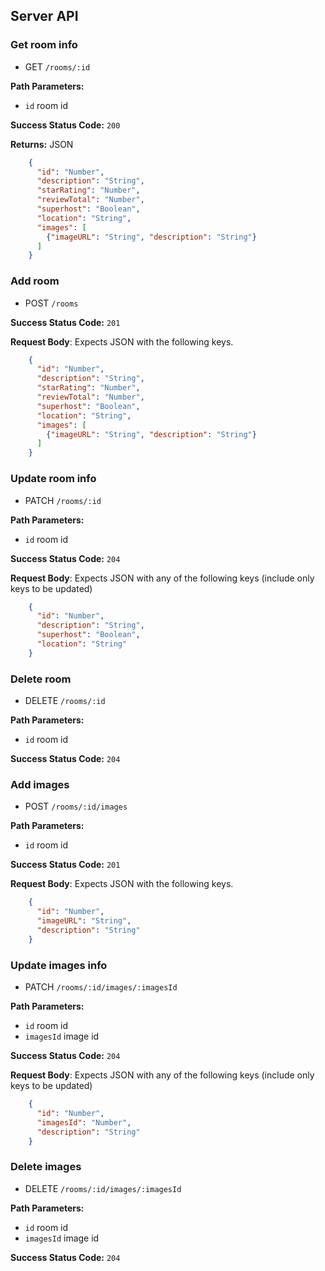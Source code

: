 ## Server API

### Get room info
  * GET `/rooms/:id`

**Path Parameters:**
  * `id` room id

**Success Status Code:** `200`

**Returns:** JSON

```json
    {
      "id": "Number",
      "description": "String",
      "starRating": "Number",
      "reviewTotal": "Number",
      "superhost": "Boolean",
      "location": "String",
      "images": [
        {"imageURL": "String", "description": "String"}
      ]
    }
```

### Add room
  * POST `/rooms`

**Success Status Code:** `201`

**Request Body**: Expects JSON with the following keys.

```json
    {
      "id": "Number",
      "description": "String",
      "starRating": "Number",
      "reviewTotal": "Number",
      "superhost": "Boolean",
      "location": "String",
      "images": [
        {"imageURL": "String", "description": "String"}
      ]
    }
```


### Update room info
  * PATCH `/rooms/:id`

**Path Parameters:**
  * `id` room id

**Success Status Code:** `204`

**Request Body**: Expects JSON with any of the following keys (include only keys to be updated)

```json
    {
      "id": "Number",
      "description": "String",
      "superhost": "Boolean",
      "location": "String"
    }
```

### Delete room
  * DELETE `/rooms/:id`

**Path Parameters:**
  * `id` room id

**Success Status Code:** `204`



### Add images
  * POST `/rooms/:id/images`

**Path Parameters:**
  * `id` room id

**Success Status Code:** `201`

**Request Body**: Expects JSON with the following keys.

```json
    {
      "id": "Number",
      "imageURL": "String",
      "description": "String"
    }
```


### Update images info
  * PATCH `/rooms/:id/images/:imagesId`

**Path Parameters:**
  * `id` room id
  * `imagesId` image id

**Success Status Code:** `204`

**Request Body**: Expects JSON with any of the following keys (include only keys to be updated)

```json
    {
      "id": "Number",
      "imagesId": "Number",
      "description": "String"
    }
```

### Delete images
  * DELETE `/rooms/:id/images/:imagesId`

**Path Parameters:**
  * `id` room id
  * `imagesId` image id

**Success Status Code:** `204`

